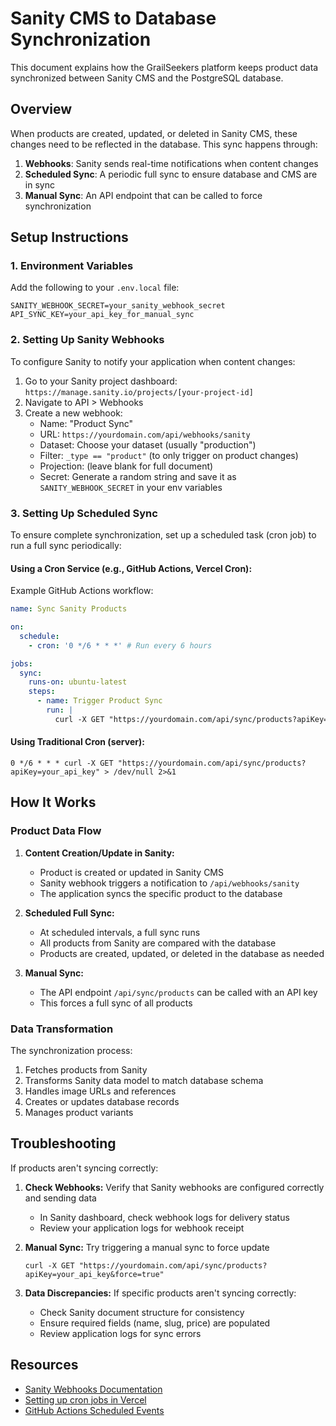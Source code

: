 # Sanity CMS to Database Synchronization

This document explains how the GrailSeekers platform keeps product data synchronized between Sanity CMS and the PostgreSQL database.

## Overview

When products are created, updated, or deleted in Sanity CMS, these changes need to be reflected in the database. This sync happens through:

1. **Webhooks**: Sanity sends real-time notifications when content changes
2. **Scheduled Sync**: A periodic full sync to ensure database and CMS are in sync
3. **Manual Sync**: An API endpoint that can be called to force synchronization

## Setup Instructions

### 1. Environment Variables

Add the following to your `.env.local` file:

```
SANITY_WEBHOOK_SECRET=your_sanity_webhook_secret
API_SYNC_KEY=your_api_key_for_manual_sync
```

### 2. Setting Up Sanity Webhooks

To configure Sanity to notify your application when content changes:

1. Go to your Sanity project dashboard: `https://manage.sanity.io/projects/[your-project-id]`
2. Navigate to API > Webhooks
3. Create a new webhook:
   - Name: "Product Sync"
   - URL: `https://yourdomain.com/api/webhooks/sanity`
   - Dataset: Choose your dataset (usually "production")
   - Filter: `_type == "product"` (to only trigger on product changes)
   - Projection: (leave blank for full document)
   - Secret: Generate a random string and save it as `SANITY_WEBHOOK_SECRET` in your env variables

### 3. Setting Up Scheduled Sync

To ensure complete synchronization, set up a scheduled task (cron job) to run a full sync periodically:

#### Using a Cron Service (e.g., GitHub Actions, Vercel Cron):

Example GitHub Actions workflow:

```yaml
name: Sync Sanity Products

on:
  schedule:
    - cron: '0 */6 * * *' # Run every 6 hours

jobs:
  sync:
    runs-on: ubuntu-latest
    steps:
      - name: Trigger Product Sync
        run: |
          curl -X GET "https://yourdomain.com/api/sync/products?apiKey=${{ secrets.API_SYNC_KEY }}"
```

#### Using Traditional Cron (server):

```
0 */6 * * * curl -X GET "https://yourdomain.com/api/sync/products?apiKey=your_api_key" > /dev/null 2>&1
```

## How It Works

### Product Data Flow

1. **Content Creation/Update in Sanity:**
   - Product is created or updated in Sanity CMS
   - Sanity webhook triggers a notification to `/api/webhooks/sanity`
   - The application syncs the specific product to the database

2. **Scheduled Full Sync:**
   - At scheduled intervals, a full sync runs
   - All products from Sanity are compared with the database
   - Products are created, updated, or deleted in the database as needed

3. **Manual Sync:**
   - The API endpoint `/api/sync/products` can be called with an API key
   - This forces a full sync of all products

### Data Transformation

The synchronization process:

1. Fetches products from Sanity
2. Transforms Sanity data model to match database schema
3. Handles image URLs and references
4. Creates or updates database records
5. Manages product variants

## Troubleshooting

If products aren't syncing correctly:

1. **Check Webhooks:** Verify that Sanity webhooks are configured correctly and sending data
   - In Sanity dashboard, check webhook logs for delivery status
   - Review your application logs for webhook receipt

2. **Manual Sync:** Try triggering a manual sync to force update
   ```
   curl -X GET "https://yourdomain.com/api/sync/products?apiKey=your_api_key&force=true"
   ```

3. **Data Discrepancies:** If specific products aren't syncing correctly:
   - Check Sanity document structure for consistency
   - Ensure required fields (name, slug, price) are populated
   - Review application logs for sync errors

## Resources

- [Sanity Webhooks Documentation](https://www.sanity.io/docs/webhooks)
- [Setting up cron jobs in Vercel](https://vercel.com/docs/cron-jobs)
- [GitHub Actions Scheduled Events](https://docs.github.com/en/actions/using-workflows/events-that-trigger-workflows#schedule)